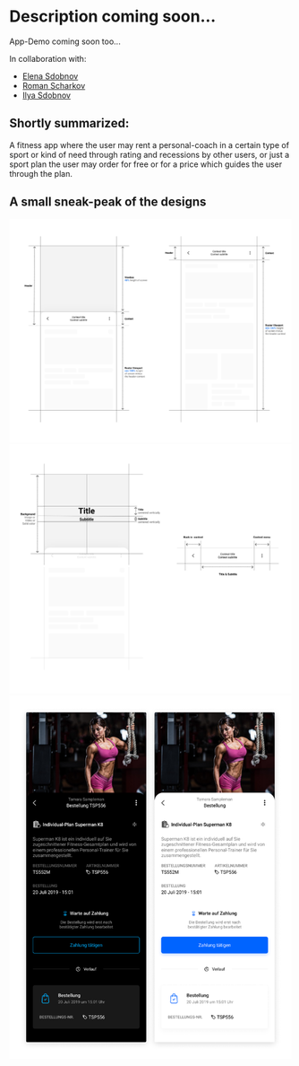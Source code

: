 # Description coming soon...
App-Demo coming soon too...

In collaboration with:
- [Elena Sdobnov](https://t.me/elenanike)
- [Roman Scharkov](https://github.com/romshark)
- [Ilya Sdobnov](https://www.linkedin.com/in/ilya-sdobnov-18a669137/)

## Shortly summarized:
A fitness app where the user may rent a personal-coach in a certain type of sport or kind of need through rating and recessions by other users, or just a sport plan the user may order for free or for a price which guides the user through the plan.

## A small sneak-peak of the designs
![FitCat App design concept #1](/projects/fitcat_app/media/fitcat_app_design_concept.svg)
![FitCat App design concept #2](/projects/fitcat_app/media/fitcat_app_design_concept_2.svg)
![FitCat App design concept #2](/projects/fitcat_app/media/fitcat_app_design_concept_3.png)
